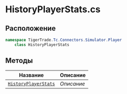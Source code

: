 
# HistoryPlayerStats.cs
## Расположение
```csharp
namespace TigerTrade.Tc.Connectors.Simulator.Player  
    class HistoryPlayerStats
```

## Методы
| Название | Описание |
| --- | --- |
| [`HistoryPlayerStats`](./metody/HistoryPlayerStats.md) | *Описание* |
